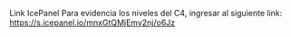 Link IcePanel
Para evidencia los niveles del C4, ingresar al siguiente link: https://s.icepanel.io/mnxGtQMjEmy2nj/o6Jz
